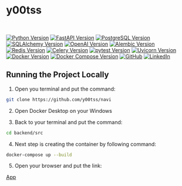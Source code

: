 
# y00tss


<br>

[![Python Version](https://img.shields.io/badge/Python-3.9-blue.svg)](https://www.python.org/downloads/release/python-390/)
[![FastAPI Version](https://img.shields.io/badge/FastAPI-0.100.0-blue.svg)](https://fastapi.tiangolo.com/)
[![PostgreSQL Version](https://img.shields.io/badge/PostgreSQL-13-green.svg)](https://www.postgresql.org/docs/13/release-13-2.html)
[![SQLAlchemy Version](https://img.shields.io/badge/SQLAlchemy-1.4.47-blue.svg)](https://docs.sqlalchemy.org/en/14/)
[![OpenAI Version](https://img.shields.io/badge/OpenAI-0.27.0-blue.svg)](https://pypi.org/project/openai/)
[![Alembic Version](https://img.shields.io/badge/Alembic-1.10.4-yellow.svg)](https://alembic.sqlalchemy.org/)
[![Redis Version](https://img.shields.io/badge/Redis-7.0-brightgreen.svg)](https://redis.io/)
[![Celery Version](https://img.shields.io/badge/Celery-5.2.7-blue.svg)](https://docs.celeryproject.org/en/stable/)
[![pytest Version](https://img.shields.io/badge/pytest-7.4.2-brightgreen.svg)](https://docs.pytest.org/en/latest/)
[![Uvicorn Version](https://img.shields.io/badge/Uvicorn-0.22.0-yellow.svg)](https://www.uvicorn.org/)
[![Docker Version](https://img.shields.io/badge/Docker-20.10.8-blue.svg)](https://www.docker.com/)
[![Docker Compose Version](https://img.shields.io/badge/Docker%20Compose-1.29.2-blue.svg)](https://docs.docker.com/compose/)
[![GitHub](https://img.shields.io/badge/GitHub-100000?style=for-the-badge&logo=github&logoColor=white)](https://github.com/y00tss)
[![LinkedIn](https://img.shields.io/badge/LinkedIn-0A66C2?style=for-the-badge&logo=linkedin&logoColor=white)](https://www.linkedin.com/in/mykhailoshepelenko/)


## Running the Project Locally

1. Open you terminal and put the command:
```bash
git clone https://github.com/y00tss/navi
```
2. Open Docker Desktop on your Windows

3. Back to your terminal and put the command:
```bash
cd backend/src
```
4. Next step is creating the container by following command:
```bash
docker-compose up --build
```
5. Open your browser and put the link:

<a href="http://localhost:8001/docs" target="_blank">App</a>

